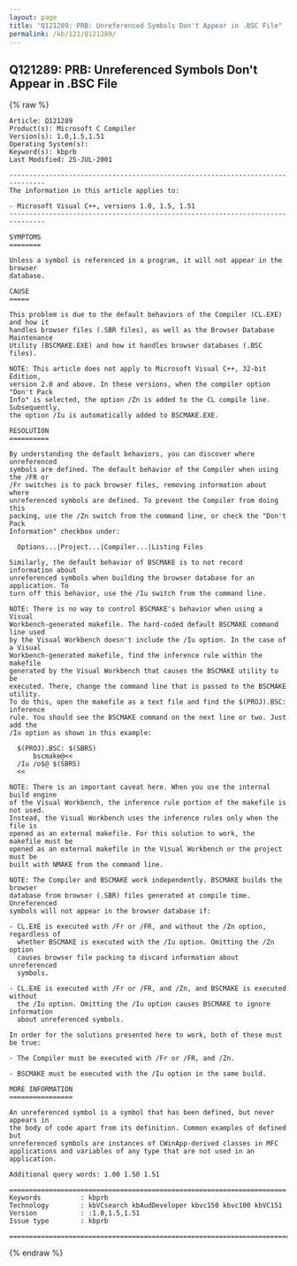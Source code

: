 ```yaml
---
layout: page
title: "Q121289: PRB: Unreferenced Symbols Don't Appear in .BSC File"
permalink: /kb/121/Q121289/
---
```


## Q121289: PRB: Unreferenced Symbols Don't Appear in .BSC File

{% raw %}

	Article: Q121289
	Product(s): Microsoft C Compiler
	Version(s): 1.0,1.5,1.51
	Operating System(s): 
	Keyword(s): kbprb
	Last Modified: 25-JUL-2001
	
	-------------------------------------------------------------------------------
	The information in this article applies to:
	
	- Microsoft Visual C++, versions 1.0, 1.5, 1.51 
	-------------------------------------------------------------------------------
	
	SYMPTOMS
	========
	
	Unless a symbol is referenced in a program, it will not appear in the browser
	database.
	
	CAUSE
	=====
	
	This problem is due to the default behaviors of the Compiler (CL.EXE) and how it
	handles browser files (.SBR files), as well as the Browser Database Maintenance
	Utility (BSCMAKE.EXE) and how it handles browser databases (.BSC files).
	
	NOTE: This article does not apply to Microsoft Visual C++, 32-bit Edition,
	version 2.0 and above. In these versions, when the compiler option "Don't Pack
	Info" is selected, the option /Zn is added to the CL compile line. Subsequently,
	the option /Iu is automatically added to BSCMAKE.EXE.
	
	RESOLUTION
	==========
	
	By understanding the default behaviors, you can discover where unreferenced
	symbols are defined. The default behavior of the Compiler when using the /FR or
	/Fr switches is to pack browser files, removing information about where
	unreferenced symbols are defined. To prevent the Compiler from doing this
	packing, use the /Zn switch from the command line, or check the "Don't Pack
	Information" checkbox under:
	
	  Options...|Project...|Compiler...|Listing Files
	
	Similarly, the default behavior of BSCMAKE is to not record information about
	unreferenced symbols when building the browser database for an application. To
	turn off this behavior, use the /Iu switch from the command line.
	
	NOTE: There is no way to control BSCMAKE's behavior when using a Visual
	Workbench-generated makefile. The hard-coded default BSCMAKE command line used
	by the Visual Workbench doesn't include the /Iu option. In the case of a Visual
	Workbench-generated makefile, find the inference rule within the makefile
	generated by the Visual Workbench that causes the BSCMAKE utility to be
	executed. There, change the command line that is passed to the BSCMAKE utility.
	To do this, open the makefile as a text file and find the $(PROJ).BSC: inference
	rule. You should see the BSCMAKE command on the next line or two. Just add the
	/Iu option as shown in this example:
	
	  $(PROJ).BSC: $(SBRS)
	      bscmake@<<
	  /Iu /o$@ $(SBRS)
	  <<
	
	NOTE: There is an important caveat here. When you use the internal build engine
	of the Visual Workbench, the inference rule portion of the makefile is not used.
	Instead, the Visual Workbench uses the inference rules only when the file is
	opened as an external makefile. For this solution to work, the makefile must be
	opened as an external makefile in the Visual Workbench or the project must be
	built with NMAKE from the command line.
	
	NOTE: The Compiler and BSCMAKE work independently. BSCMAKE builds the browser
	database from browser (.SBR) files generated at compile time. Unreferenced
	symbols will not appear in the browser database if:
	
	- CL.EXE is executed with /Fr or /FR, and without the /Zn option, regardless of
	  whether BSCMAKE is executed with the /Iu option. Omitting the /Zn option
	  causes browser file packing to discard information about unreferenced
	  symbols.
	
	- CL.EXE is executed with /Fr or /FR, and /Zn, and BSCMAKE is executed without
	  the /Iu option. Omitting the /Iu option causes BSCMAKE to ignore information
	  about unreferenced symbols.
	
	In order for the solutions presented here to work, both of these must be true:
	
	- The Compiler must be executed with /Fr or /FR, and /Zn.
	
	- BSCMAKE must be executed with the /Iu option in the same build.
	
	MORE INFORMATION
	================
	
	An unreferenced symbol is a symbol that has been defined, but never appears in
	the body of code apart from its definition. Common examples of defined but
	unreferenced symbols are instances of CWinApp-derived classes in MFC
	applications and variables of any type that are not used in an application.
	
	Additional query words: 1.00 1.50 1.51
	
	======================================================================
	Keywords          : kbprb 
	Technology        : kbVCsearch kbAudDeveloper kbvc150 kbvc100 kbVC151
	Version           : :1.0,1.5,1.51
	Issue type        : kbprb
	
	=============================================================================
	

{% endraw %}
